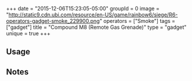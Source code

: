 +++
date = "2015-12-06T15:23:05-05:00"
groupId = 0
image = "http://static9.cdn.ubi.com/resource/en-US/game/rainbow6/siege/R6-operators-gadget-smoke_229900.png"
operators = ["Smoke"]
tags = ["gadget"]
title = "Compound M8 (Remote Gas Grenade)"
type = "gadget"
unique = true
+++

## Usage

## Notes
